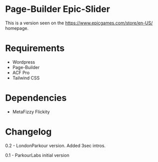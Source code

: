 # Page-Builder Epic-Slider

This is a version seen on the https://www.epicgames.com/store/en-US/ homepage.

# Requirements

- Wordpress
- Page-Builder
- ACF Pro
- Tailwind CSS

# Dependencies
- MetaFizzy Flickity

# Changelog

0.2 - LondonParkour version. Added 3sec intros.

0.1 - ParkourLabs initial version